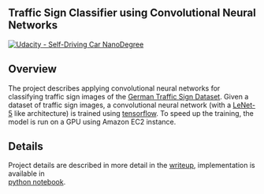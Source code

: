 ## Traffic Sign Classifier using Convolutional Neural Networks
[![Udacity - Self-Driving Car NanoDegree](https://s3.amazonaws.com/udacity-sdc/github/shield-carnd.svg)](http://www.udacity.com/drive)

Overview
---
The project describes applying convolutional neural networks 
for classifying traffic sign images of the 
[German Traffic Sign Dataset](http://benchmark.ini.rub.de/?section=gtsrb&subsection=dataset).
Given a dataset of traffic sign images, a convolutional
neural network (with a [LeNet-5](http://yann.lecun.com/exdb/lenet/) like architecture) 
is trained using [tensorflow](https://www.tensorflow.org/).
To speed up the training, the model is run 
on a GPU using Amazon EC2 instance.

Details
---
Project details are described in more detail in the
[writeup](https://github.com/selyunin/carnd_t1_p2/blob/master/writeup.md),
implementation is available in  
[python notebook](https://github.com/selyunin/carnd_t1_p2/blob/master/Traffic_Sign_Classifier.ipynb).



